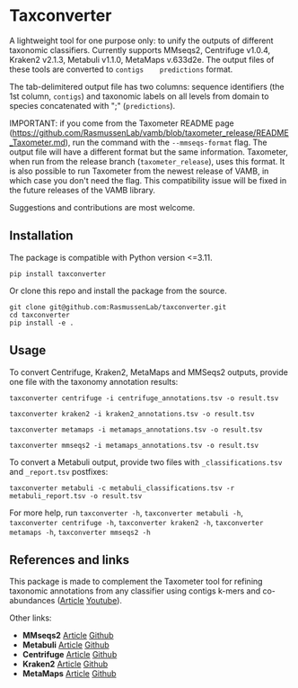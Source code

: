 # Taxconverter
A lightweight tool for one purpose only: to unify the outputs of different taxonomic classifiers. Currently supports MMseqs2, Centrifuge v1.0.4, Kraken2 v2.1.3, Metabuli v1.1.0, MetaMaps v.633d2e. The output files of these tools are converted to `contigs    predictions` format.

The tab-delimitered output file has two columns: sequence identifiers (the 1st column, `contigs`) and taxonomic labels on all levels from domain to species concatenated with ";" (`predictions`). 

IMPORTANT: if you come from the Taxometer README page (https://github.com/RasmussenLab/vamb/blob/taxometer_release/README_Taxometer.md), run the command with the `--mmseqs-format` flag. The output file will have a different format but the same information. Taxometer, when run from the release branch (`taxometer_release`), uses this format. It is also possible to run Taxometer from the newest release of VAMB, in which case you don't need the flag. This compatibility issue will be fixed in the future releases of the VAMB library.

Suggestions and contributions are most welcome.

## Installation

The package is compatible with Python version <=3.11.

```
pip install taxconverter
```

Or clone this repo and install the package from the source. 

```
git clone git@github.com:RasmussenLab/taxconverter.git
cd taxconverter
pip install -e .
```

## Usage
To convert Centrifuge, Kraken2, MetaMaps and MMSeqs2 outputs, provide one file with the taxonomy annotation results:

```
taxconverter centrifuge -i centrifuge_annotations.tsv -o result.tsv
```

```
taxconverter kraken2 -i kraken2_annotations.tsv -o result.tsv
```

```
taxconverter metamaps -i metamaps_annotations.tsv -o result.tsv
```

```
taxconverter mmseqs2 -i metamaps_annotations.tsv -o result.tsv
```

To convert a Metabuli output, provide two files with `_classifications.tsv` and `_report.tsv` postfixes:

```
taxconverter metabuli -c metabuli_classifications.tsv -r metabuli_report.tsv -o result.tsv
```

For more help, run `taxconverter -h`, `taxconverter metabuli -h`, `taxconverter centrifuge -h`, `taxconverter kraken2 -h`, `taxconverter metamaps -h`, `taxconverter mmseqs2 -h`

## References and links
This package is made to complement the Taxometer tool for refining taxonomic annotations from any classifier using contigs k-mers and co-abundances ([Article](https://www.nature.com/articles/s41467-024-52771-y) [Youtube](https://youtu.be/9vuMs-n1-yU?si=3LD2ayyhET1BeqnC)). 

Other links:
* __MMseqs2__ [Article](https://academic.oup.com/bioinformatics/article/37/18/3029/6178277?login=true) [Github](https://github.com/soedinglab/MMseqs2)
* __Metabuli__ [Article](https://www.biorxiv.org/content/10.1101/2023.05.31.543018v2) [Github](https://github.com/steineggerlab/Metabuli)
* __Centrifuge__ [Article](https://www.ncbi.nlm.nih.gov/pmc/articles/PMC5131823/) [Github](https://github.com/infphilo/centrifuge)
* __Kraken2__ [Article](https://genomebiology.biomedcentral.com/articles/10.1186/s13059-019-1891-0) [Github](https://github.com/DerrickWood/kraken2)
* __MetaMaps__ [Article](https://www.nature.com/articles/s41467-019-10934-2) [Github](https://github.com/DiltheyLab/MetaMaps)